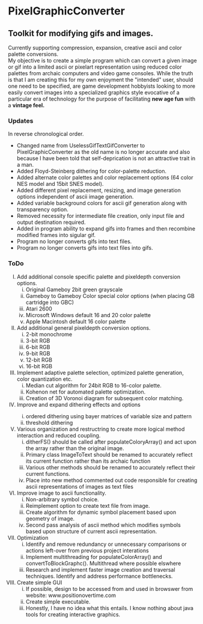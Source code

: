 # PixelGraphicConverter
<h2>Toolkit for modifying gifs and images.</h2>
Currently supporting compression, expansion, creative ascii and color palette conversions.<br>
My objective is to create a simple program which can convert a given image or gif into a limited ascii or pixelart representation using reduced color palettes from archaic computers and video game consoles. While the truth is that I am creating this for my own enjoyment the "intended" user, should one need to be specified, are game development hobbyists looking to more easily convert images into a specialized graphics style evocative of a particular era of technology for the purpose of facilitating <b>new age fun</b> with a <b>vintage feel.</b>

<h3>Updates</h3>
In reverse chronological order.
<ul>
<li>Changed name from UselessGifTextGifConverter to PixelGraphicConverter as the old name is no longer accurate and also because I have been told that self-deprication is not an attractive trait in a man.
<li>Added Floyd-Steinberg dithering for color-palette reduction.</li>
<li>Added alternate color palettes and color replacement options (64 color NES model and 15bit SNES model).</li>
<li>Added different pixel replacement, resizing, and image generation options independent of ascii image generation.</li>
<li>Added variable background colors for ascii gif generation along with transparency option.</li>
<li>Removed necessity for intermediate file creation, only input file and output destination required.</li>
<li>Added in program ability to expand gifs into frames and then recombine modified frames into sigular gif.</li>
<li>Program no longer converts gifs into text files.</li>
<li>Program no longer converts gifs into text files into gifs.</li>
</ul>



<h3>ToDo</h3>
<ol type = "I">
  <li>Add additional console specific palette and pixeldepth conversion options.
    <ol type = "i">
      <li>Original Gameboy 2bit green grayscale</li>
      <li>Gameboy to Gameboy Color special color options (when placing GB cartridge into GBC) </li>
      <li>Atari 2600 </li>
      <li>Microsoft Windows default 16 and 20 color palette</li>
      <li>Apple Macintosh default 16 color palette</li>
    </ol>
  </li>
  <li>Add additional general pixeldepth conversion options.
    <ol type = "i">
      <li>2-bit monochrome</li>
      <li>3-bit RGB</li>
      <li>6-bit RGB</li>
      <li>9-bit RGB</li>
      <li>12-bit RGB</li>
      <li>16-bit RGB</li>
    </ol>
  </li>
  <li>Implement adaptive palette selection, optimized palette generation, color quantization etc.
    <ol type = "i">
      <li>Median cut algorithm for 24bit RGB to 16-color palette.</li>
      <li>Kohenon net for automated palette optimization.</li>
      <li>Creation of 3D Voronoi diagram for subsequent color matching.</li>
    </ol>
  </li>
  <li>Improve and expand dithering effects and options</li>
    <ol type = "i">
      <li>ordered dithering using bayer matrices of variable size and pattern</li>
      <li>threshold dithering</li>
    </ol>
  </li>
  <li>Various organization and restructring to create more logical method interaction and reduced coupling.
    <ol type = "i">
      <li>ditherFS() should be called after populateColoryArray() and act upon the array rather than the original image.</li>
      <li>Primary class ImageToText should be renamed to accurately reflect its current function rather than its archaic function</li>
      <li>Various other methods should be renamed to accurately reflect their current functions.</li>
      <li>Place into new method commented out code responsible for creating ascii representations of images as text files</li>
    </ol>
  </li>
  <li>Improve image to ascii functionality.
    <ol type = "i">
      <li>Non-arbitrary symbol choice.</li>
      <li>Reimplement option to create text file from image.</li>
      <li>Create algorithm for dynamic symbol placement based upon geometry of image.</li>
      <li>Second pass analysis of ascii method which modifies symbols based upon structure of current ascii representation.</li>
    </ol>
  </li>
  <li>Optimization
    <ol type = "i">
      <li>Identify and remove redundancy or unnecessary comparisons or actions left-over from previous project interations</li>
      <li>Implement multithreading for populateColorArray() and convertToBlockGraphc(). Multithread where possible elswhere</li>
      <li>Research and implement faster image creation and traversal techniques. Identify and address performance bottlenecks.</li>
    </ol>
  </li>
  <li>Create simple GUI
    <ol type = "i">
      <li>If possible, design to be accessed from and used in browswer from website: www.positionovertime.com</li>
      <li>Create simple executable.</li>
      <li>Honestly, I have no idea what this entails. I know nothing about java tools for creating interactive graphics.</li>
    </ol>
  </li>
</ol>
